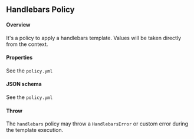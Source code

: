 ## Handlebars Policy

#### Overview
It's a policy to apply a handlebars template. Values will be taken directly from the context.

#### Properties
See the `policy.yml`

#### JSON schema
See the `policy.yml`

#### Throw
The `handlebars` policy may throw a `HandlebarsError` or custom error during the template execution.

